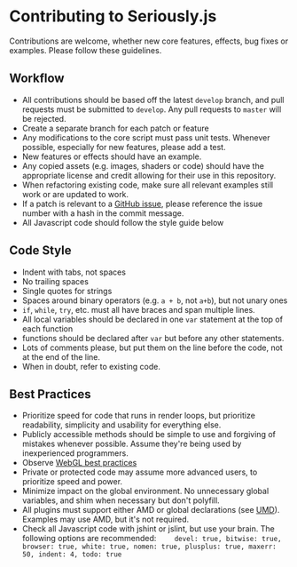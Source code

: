 # Contributing to Seriously.js #

Contributions are welcome, whether new core features, effects, bug fixes or examples. Please follow these guidelines.

## Workflow ##
* All contributions should be based off the latest `develop` branch, and pull requests must be submitted to `develop`. Any pull requests to `master` will be rejected.
* Create a separate branch for each patch or feature
* Any modifications to the core script must pass unit tests. Whenever possible, especially for new features, please add a test.
* New features or effects should have an example.
* Any copied assets (e.g. images, shaders or code) should have the appropriate license and credit allowing for their use in this repository.
* When refactoring existing code, make sure all relevant examples still work or are updated to work.
* If a patch is relevant to a [GitHub issue](https://github.com/brianchirls/Seriously.js/issues?state=open), please reference the issue number with a hash in the commit message.
* All Javascript code should follow the style guide below

## Code Style ##
* Indent with tabs, not spaces
* No trailing spaces
* Single quotes for strings
* Spaces around binary operators (e.g. `a + b`, not `a+b`), but not unary ones
* `if`, `while`, `try`, etc. must all have braces and span multiple lines.
* All local variables should be declared in one `var` statement at the top of each function
* functions should be declared after `var` but before any other statements.
* Lots of comments please, but put them on the line before the code, not at the end of the line.
* When in doubt, refer to existing code.

## Best Practices ##
* Prioritize speed for code that runs in render loops, but prioritize readability, simplicity and usability for everything else.
* Publicly accessible methods should be simple to use and forgiving of mistakes whenever possible. Assume they're being used by inexperienced programmers.
* Observe [WebGL best practices](https://developer.mozilla.org/en-US/docs/Web/WebGL/WebGL_best_practices)
* Private or protected code may assume more advanced users, to prioritize speed and power.
* Minimize impact on the global environment. No unnecessary global variables, and shim when necessary but don't polyfill.
* All plugins must support either AMD or global declarations (see [UMD](https://github.com/umdjs/umd/blob/master/returnExportsGlobal.js)). Examples may use AMD, but it's not required.
* Check all Javascript code with jshint or jslint, but use your brain. The following options are recommended:
`    devel: true, bitwise: true, browser: true, white: true, nomen: true, plusplus: true, maxerr: 50, indent: 4, todo: true`